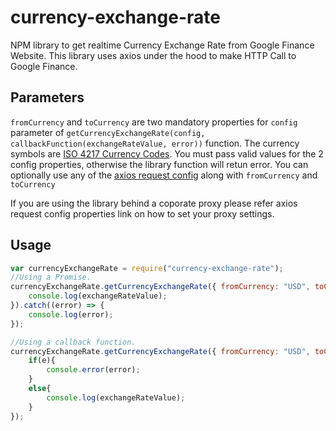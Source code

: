 # currency-exchange-rate
NPM library to get realtime Currency Exchange Rate from Google Finance Website. This library uses axios under the hood to make HTTP Call to Google Finance. 

## Parameters
`fromCurrency` and `toCurrency` are two mandatory properties for `config` parameter of `getCurrencyExchangeRate(config, callbackFunction(exchangeRateValue, error))` function. The currency symbols are [ISO 4217 Currency Codes](https://en.wikipedia.org/wiki/ISO_4217). You must pass valid values for the 2 config properties, otherwise the library function will retun error.
You can optionally use any of the [axios request config](https://www.npmjs.com/package/axios#request-config) along with `fromCurrency` and `toCurrency`

If you are using the library behind a coporate proxy please refer axios request config properties link on how to set your proxy settings.

## Usage
```js
var currencyExchangeRate = require("currency-exchange-rate");
//Using a Promise.
currencyExchangeRate.getCurrencyExchangeRate({ fromCurrency: "USD", toCurrency: "INR" }).then(function(exchangeRateValue) {
    console.log(exchangeRateValue);
}).catch((error) => {
    console.log(error);
});

//Using a callback function.
currencyExchangeRate.getCurrencyExchangeRate({ fromCurrency: "USD", toCurrency: "INR" }, function(exchangeRateValue, error){
    if(e){
        console.error(error);
    }
    else{
        console.log(exchangeRateValue);
    }
});
```

